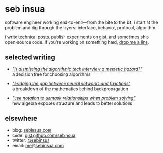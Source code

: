 # seb insua

software engineer working end-to-end—from the bite to the bit. i start at the problem and dig through the layers: interface, behavior, protocol, algorithm.

i [write technical posts](https://sebinsua.com), publish [experiments on gist](https://gist.github.com/sebinsua), and sometimes ship open-source code. if you're working on something hard, [drop me a line](mailto:me@sebinsua.com).

## selected writing

* [_"is dismissing the algorithmic tech interview a memetic hazard?"_](https://sebinsua.com/algorithmic-bathwater)  
  a decision tree for choosing algorithms

* [_"bridging the gap between neural networks and functions"_](https://sebinsua.com/bridging-the-gap)  
  a breakdown of the mathematics behind backpropagation

* [_"use notation to unmask relationships when problem solving"_](https://sebinsua.com/use-notation-to-unmask-relationships)  
  how algebra exposes structure and leads to better solutions

## elsewhere

* blog: [sebinsua.com](https://sebinsua.com)  
* code: [gist.github.com/sebinsua](https://gist.github.com/sebinsua)  
* twitter: [@sebinsua](https://twitter.com/sebinsua)  
* email: [me@sebinsua.com](mailto:me@sebinsua.com)

